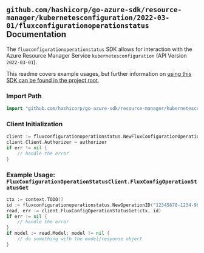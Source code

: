 
## `github.com/hashicorp/go-azure-sdk/resource-manager/kubernetesconfiguration/2022-03-01/fluxconfigurationoperationstatus` Documentation

The `fluxconfigurationoperationstatus` SDK allows for interaction with the Azure Resource Manager Service `kubernetesconfiguration` (API Version `2022-03-01`).

This readme covers example usages, but further information on [using this SDK can be found in the project root](https://github.com/hashicorp/go-azure-sdk/tree/main/docs).

### Import Path

```go
import "github.com/hashicorp/go-azure-sdk/resource-manager/kubernetesconfiguration/2022-03-01/fluxconfigurationoperationstatus"
```


### Client Initialization

```go
client := fluxconfigurationoperationstatus.NewFluxConfigurationOperationStatusClientWithBaseURI("https://management.azure.com")
client.Client.Authorizer = authorizer
if err != nil {
	// handle the error
}
```


### Example Usage: `FluxConfigurationOperationStatusClient.FluxConfigOperationStatusGet`

```go
ctx := context.TODO()
id := fluxconfigurationoperationstatus.NewOperationID("12345678-1234-9876-4563-123456789012", "example-resource-group", "clusterRpValue", "clusterResourceValue", "clusterValue", "extensionValue", "operationIdValue")
read, err := client.FluxConfigOperationStatusGet(ctx, id)
if err != nil {
	// handle the error
}
if model := read.Model; model != nil {
	// do something with the model/response object
}
```
